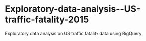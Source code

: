 # Exploratory-data-analysis--US-traffic-fatality-2015
Exploratory data analysis on US traffic fatality data using BigQuery
